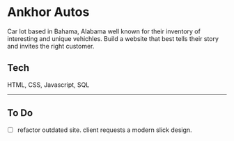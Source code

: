 # Ankhor Autos

Car lot based in Bahama, Alabama well known for their inventory of interesting and unique vehichles. Build a website that best tells their story and invites the right customer.

## Tech

HTML, CSS, Javascript, SQL

---

## To Do

- [ ] refactor outdated site. client requests a modern slick design.
